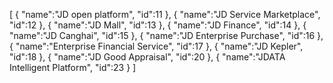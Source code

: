 [
	{
		"name":"JD open platform",
		"id":11
	},
	{
		"name":"JD Service Marketplace",
		"id":12
	},
	{
		"name":"JD Mall",
		"id":13
	},
	{
		"name":"JD Finance",
		"id":14
	},
	{
		"name":"JD Canghai",
		"id":15
	},
	{
		"name":"JD Enterprise Purchase",
		"id":16
	},
	{
		"name":"Enterprise Financial Service",
		"id":17
	},
	{
		"name":"JD Kepler",
		"id":18
	},
	{
		"name":"JD Good Appraisal",
		"id":20
	},
	{
		"name":"JDATA Intelligent Platform",
		"id":23
	}
]